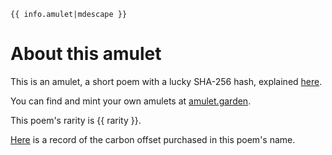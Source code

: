 ```
{{ info.amulet|mdescape }}
```

# About this amulet
This is an amulet, a short poem with a lucky SHA-256 hash, explained [here](https://text.bargains/).

You can find and mint your own amulets at [amulet.garden](https://at.amulet.garden/).

This poem's rarity is {{ rarity }}.

[Here]({{info.offsetUrl|mdescape}}) is a record of the carbon offset purchased in this poem's name.
